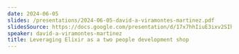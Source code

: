 ```yaml
---
date: 2024-06-05
slides: /presentations/2024-06-05-david-a-viramontes-martinez.pdf
slidesSource: https://docs.google.com/presentation/d/17x7hhIiuE3ixv2SIhtdHoeR7DlmZ4_9_nJylCDGDEKI/edit?usp=sharing
speaker: david-a-viramontes-martinez
title: Leveraging Elixir as a two people development shop
---
```

